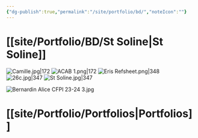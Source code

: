```yaml
---
{"dg-publish":true,"permalink":"/site/portfolio/bd/","noteIcon":""}
---
```


# [[site/Portfolio/BD/St Soline\|St Soline]]


<div class="transclusion internal-embed is-loaded"><div class="markdown-embed">



![Camille.jpg|172](/img/user/Projets/Mega%20Bassine/ressources/Camille.jpg) ![ACAB 1.png|172](/img/user/Projets/Mega%20Bassine/ressources/ACAB%201.png)    ![Eris Refsheet.png|348](/img/user/Projets/Mega%20Bassine/ressources/Eris%20Refsheet.png)
![26c.jpg|347](/img/user/Projets/Mega%20Bassine/ressources/26c.jpg)  ![St Soline.jpg|347](/img/user/Projets/Mega%20Bassine/ressources/St%20Soline.jpg)





</div></div>



![Bernardin Alice CFPI 23-24 3.jpg](/img/user/site/Portfolio/images/Bernardin%20Alice%20CFPI%2023-24%203.jpg)

# [[site/Portfolio/Portfolios\|Portfolios]]